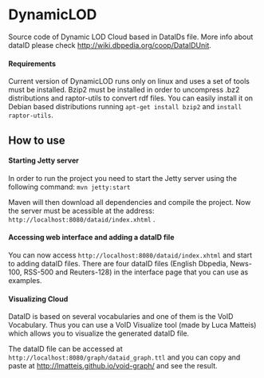 DynamicLOD
==========

Source code of Dynamic LOD Cloud based in DataIDs file. More info about dataID please check http://wiki.dbpedia.org/coop/DataIDUnit.

#### Requirements

Current version of DynamicLOD runs only on linux and uses a set of tools must be installed. 
Bzip2 must be installed in order to uncompress .bz2 distributions and raptor-utils to convert rdf files. You can easily install it on Debian based distributions running `apt-get install bzip2` and `install raptor-utils`.

## How to use

#### Starting Jetty server

In order to run the project you need to start the Jetty server using the following command:
`mvn jetty:start`

Maven will then download all dependencies and compile the project. Now the server must be acessible at the address:
`http://localhost:8080/dataid/index.xhtml` .

#### Accessing web interface and adding a dataID file
You can now access `http://localhost:8080/dataid/index.xhtml` and start to adding dataID files. There are four dataID files (English Dbpedia, News-100, RSS-500 and Reuters-128) in the interface page that you can use as examples.

#### Visualizing Cloud
DataID is based on several vocabularies and one of them is the VoID Vocabulary. Thus you can use a VoID Visualize tool (made by Luca Matteis) which  allows you to visualize the generated dataID file.

The dataID file can be accessed at `http://localhost:8080/graph/dataid_graph.ttl` and you can copy and paste at http://lmatteis.github.io/void-graph/ and see the result.
